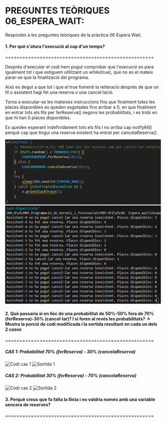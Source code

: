 # PREGUNTES TEÒRIQUES 06_ESPERA_WAIT:

Respostes a les preguntes teòriques de la pràctica 06 Espera Wait.

#### 1. Per què s'atura l'execució al cap d'un temps?
====================================================

Després d'executar el codi hem pogut comprobar que l'execució es para igualment tot i que estiguem utilitzant un while(true), que no es el mateix parar-se que la finalització del programa.

Això es degut a que tot i que el true fomenti la reiteració després de que un fil o assistent hagi fet una reserva o una cancel·lació.

Torna a executar-se les mateixes instruccions fins que finalment totes les places disponibles es queden esgotades fins arribar a 0, en que finalment en entrar tots els fils per ferReserva() segons les probabilitats, i es trobi en que hi han 0 places disponibles.

Es queden esperant indefinidament tots els fils i no arriba cap notifyAll() perquè cap que tingui una reserva existent ha entrat per cancelaReserva().

![Codi inicial 0](screenshots/0-codi-inicial.png)
![Sortida 0](screenshots/1-resultat-50-50.png)

#### 2. Què passaria si en lloc de una probabilitat de 50%-50% fora de 70% (ferReserva)-30% (cancel·lar)? I si foren al revés les probabilitats? → Mostra la porció de codi modificada i la sortida resultant en cada un dels 2 casos
====================================================

##### CAS 1: Probabilitat 70% (ferReserva) - 30% (cancelaReserva)

![Codi cas 1](screenshots/4-codi-cas-70-30.png)
![Sortida 1](screenshots/5-resultat-70-30.png)

##### CAS 2: Probabilitat 30% (ferReserva) - 70% (cancelaReserva)

![Codi cas 2](screenshots/2-codi-cas-30-70.png)
![Sortida 2](screenshots/3-resultat-30-70.png)

#### 3. Perquè creus que fa falta la llista i no valdria només amb una variable sencera de reserves?
====================================================


